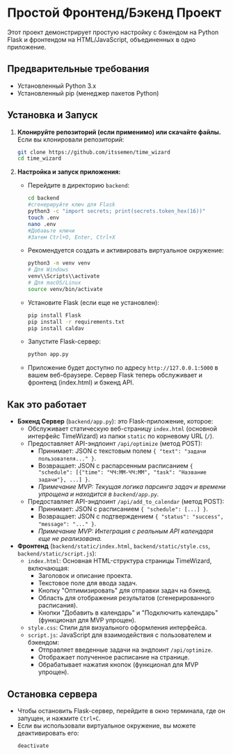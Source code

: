 # Простой Фронтенд/Бэкенд Проект

Этот проект демонстрирует простую настройку с бэкендом на Python Flask и фронтендом на HTML/JavaScript, объединенных в одно приложение.

## Предварительные требования

*   Установленный Python 3.x
*   Установленный pip (менеджер пакетов Python)

## Установка и Запуск

1.  **Клонируйте репозиторий (если применимо) или скачайте файлы.**
    Если вы клонировали репозиторий:
    ```bash
    git clone https://github.com/itssemen/time_wizard
    cd time_wizard
    ```

2.  **Настройка и запуск приложения:**
    *   Перейдите в директорию `backend`:
        ```bash
        cd backend
        #сгенерируйте ключ для Flask
        python3 -c "import secrets; print(secrets.token_hex(16))" 
        touch .env
        nano .env
        #Добавьте ключи
        #Затем Ctrl+O, Enter, Ctrl+X
        
        ```
    *   Рекомендуется создать и активировать виртуальное окружение:
        ```bash
        python3 -m venv venv
        # Для Windows
        venv\\Scripts\\activate
        # Для macOS/Linux
        source venv/bin/activate
        ```
    *   Установите Flask (если еще не установлен):
        ```bash
        pip install Flask
        pip install -r requirements.txt
        pip install caldav
        ```
    *   Запустите Flask-сервер:
        ```bash
        python app.py
        ```
    *   Приложение будет доступно по адресу `http://127.0.0.1:5000` в вашем веб-браузере. Сервер Flask теперь обслуживает и фронтенд (index.html) и бэкенд API.

## Как это работает

*   **Бэкенд Сервер** (`backend/app.py`): это Flask-приложение, которое:
    *   Обслуживает статическую веб-страницу `index.html` (основной интерфейс TimeWizard) из папки `static` по корневому URL (`/`).
    *   Предоставляет API-эндпоинт `/api/optimize` (метод POST):
        *   Принимает: JSON с текстовым полем `{ "text": "задачи пользователя..." }`.
        *   Возвращает: JSON с распарсенным расписанием `{ "schedule": [{"time": "ЧЧ:ММ-ЧЧ:ММ", "task": "Название задачи"}, ...] }`.
        *   *Примечание MVP: Текущая логика парсинга задач и времени упрощена и находится в `backend/app.py`.*
    *   Предоставляет API-эндпоинт `/api/add_to_calendar` (метод POST):
        *   Принимает: JSON с расписанием `{ "schedule": [...] }`.
        *   Возвращает: JSON с подтверждением `{ "status": "success", "message": "..." }`.
        *   *Примечание MVP: Интеграция с реальным API календаря еще не реализована.*
*   **Фронтенд** (`backend/static/index.html`, `backend/static/style.css`, `backend/static/script.js`):
    *   `index.html`: Основная HTML-структура страницы TimeWizard, включающая:
        *   Заголовок и описание проекта.
        *   Текстовое поле для ввода задач.
        *   Кнопку "Оптимизировать" для отправки задач на бэкенд.
        *   Область для отображения результатов (сгенерированного расписания).
        *   Кнопки "Добавить в календарь" и "Подключить календарь" (функционал для MVP упрощен).
    *   `style.css`: Стили для визуального оформления интерфейса.
    *   `script.js`: JavaScript для взаимодействия с пользователем и бэкендом:
        *   Отправляет введенные задачи на эндпоинт `/api/optimize`.
        *   Отображает полученное расписание на странице.
        *   Обрабатывает нажатия кнопок (функционал для MVP упрощен).

## Остановка сервера

*   Чтобы остановить Flask-сервер, перейдите в окно терминала, где он запущен, и нажмите `Ctrl+C`.
*   Если вы использовали виртуальное окружение, вы можете деактивировать его:
    ```bash
    deactivate
    ```
